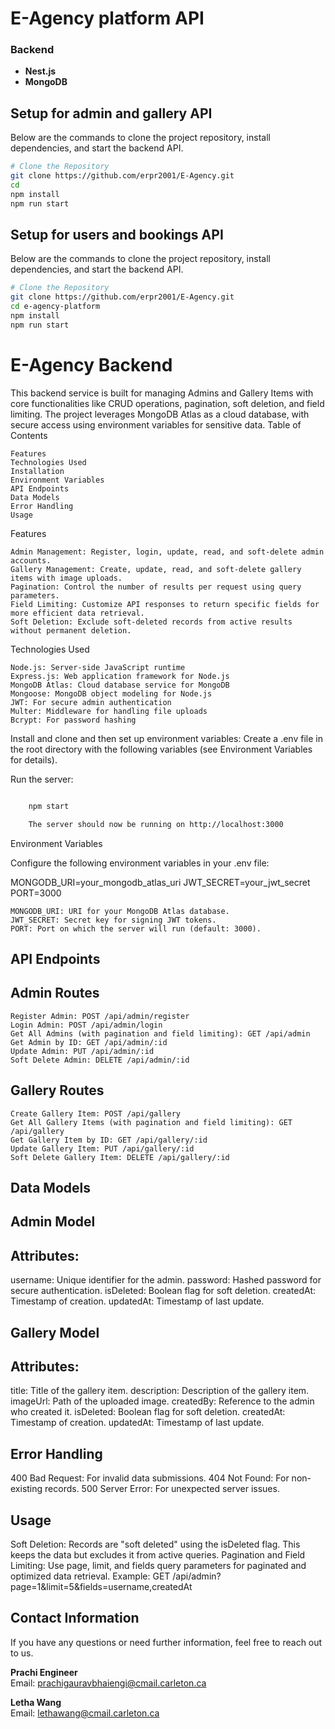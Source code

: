 # E-Agency platform API

### Backend

- **Nest.js**
- **MongoDB**

## Setup for admin and gallery API

Below are the commands to clone the project repository, install dependencies, and start the backend API.

```bash
# Clone the Repository
git clone https://github.com/erpr2001/E-Agency.git
cd 
npm install
npm run start

```

## Setup for users and bookings API

Below are the commands to clone the project repository, install dependencies, and start the backend API.

```bash
# Clone the Repository
git clone https://github.com/erpr2001/E-Agency.git
cd e-agency-platform
npm install
npm run start

```

# E-Agency Backend

This backend service is built for managing Admins and Gallery Items with core functionalities like CRUD operations, pagination, soft deletion, and field limiting. The project leverages MongoDB Atlas as a cloud database, with secure access using environment variables for sensitive data.
Table of Contents

    Features
    Technologies Used
    Installation
    Environment Variables
    API Endpoints
    Data Models
    Error Handling
    Usage

Features

    Admin Management: Register, login, update, read, and soft-delete admin accounts.
    Gallery Management: Create, update, read, and soft-delete gallery items with image uploads.
    Pagination: Control the number of results per request using query parameters.
    Field Limiting: Customize API responses to return specific fields for more efficient data retrieval.
    Soft Deletion: Exclude soft-deleted records from active results without permanent deletion.

Technologies Used

    Node.js: Server-side JavaScript runtime
    Express.js: Web application framework for Node.js
    MongoDB Atlas: Cloud database service for MongoDB
    Mongoose: MongoDB object modeling for Node.js
    JWT: For secure admin authentication
    Multer: Middleware for handling file uploads
    Bcrypt: For password hashing

Install and clone and then set up environment variables: Create a .env file in the root directory with the following variables (see Environment Variables for details).

Run the server:

```bash

    npm start

    The server should now be running on http://localhost:3000
```

Environment Variables

Configure the following environment variables in your .env file:



MONGODB_URI=your_mongodb_atlas_uri
JWT_SECRET=your_jwt_secret
PORT=3000

    MONGODB_URI: URI for your MongoDB Atlas database.
    JWT_SECRET: Secret key for signing JWT tokens.
    PORT: Port on which the server will run (default: 3000).

## API Endpoints
## Admin Routes

    Register Admin: POST /api/admin/register
    Login Admin: POST /api/admin/login
    Get All Admins (with pagination and field limiting): GET /api/admin
    Get Admin by ID: GET /api/admin/:id
    Update Admin: PUT /api/admin/:id
    Soft Delete Admin: DELETE /api/admin/:id

## Gallery Routes

    Create Gallery Item: POST /api/gallery
    Get All Gallery Items (with pagination and field limiting): GET /api/gallery
    Get Gallery Item by ID: GET /api/gallery/:id
    Update Gallery Item: PUT /api/gallery/:id
    Soft Delete Gallery Item: DELETE /api/gallery/:id

## Data Models
## Admin Model

## Attributes:
username: Unique identifier for the admin.
password: Hashed password for secure authentication.
isDeleted: Boolean flag for soft deletion.
createdAt: Timestamp of creation.
updatedAt: Timestamp of last update.

## Gallery Model

## Attributes:

title: Title of the gallery item.
description: Description of the gallery item.
imageUrl: Path of the uploaded image.
createdBy: Reference to the admin who created it.
isDeleted: Boolean flag for soft deletion.
createdAt: Timestamp of creation.
updatedAt: Timestamp of last update.

## Error Handling
400 Bad Request: For invalid data submissions.
404 Not Found: For non-existing records.
500 Server Error: For unexpected server issues.

## Usage
 Soft Deletion: Records are "soft deleted" using the isDeleted flag. This keeps the data but excludes it from active queries.
 Pagination and Field Limiting: Use page, limit, and fields query parameters for paginated and optimized data retrieval.
Example: GET /api/admin?page=1&limit=5&fields=username,createdAt


## Contact Information

If you have any questions or need further information, feel free to reach out to us.

**Prachi Engineer**  
Email: [prachigauravbhaiengi@cmail.carleton.ca](mailto:prachigauravbhaiengi@cmail.carleton.ca)

**Letha Wang**  
Email: [lethawang@cmail.carleton.ca](mailto:lethawang@cmail.carleton.ca)
